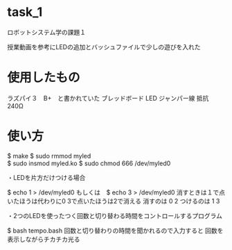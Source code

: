 # task_1
ロボットシステム学の課題１

授業動画を参考にLEDの追加とバッシュファイルで少しの遊びを入れた

# 使用したもの
ラズパイ３　B+　と書かれていた
ブレッドボード
LED ジャンパー線
抵抗　240Ω

# 使い方
$ make 
$ sudo rmmod myled  
$ sudo insmod myled.ko
$ sudo chmod 666 /dev/myled0

 ・LEDを片方だけつける場合
 
$ echo 1 > /dev/myled0  もしくは　$ echo 3 > /dev/myled0
消すときは１で点いたほうは代わりに0
3で点いたほうは2で消える
消すのは
0 2
つけるのは
1 3


 ・2つのLEDを使ったつく回数と切り替わる時間をコントロールするプログラム

$ bash tempo.bash
回数と切り替わりの時間を聞かれるので入力すると
回数を表示しながらチカチカ光る
